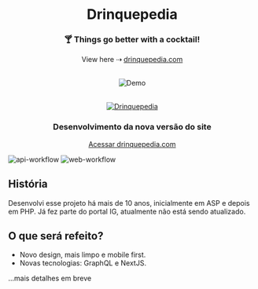 <div align="center">
  <h1>Drinquepedia</h1>
  <h3>🍸 Things go better with a cocktail!</h3>
  View here ⇢ <a href="http://www.drinquepedia.com/" target="_blank" rel="noopener noreferrer">drinquepedia.com</a>
  <br />
  <br />
  <figure>
    <img src="[https://github.com/betofigueiredo/sudoku/assets/7251116/4044910a-fd0e-47d9-8300-1f0e498b6081](https://github.com/betofigueiredo/Drinquepedia/assets/7251116/18d3062b-d459-495e-a416-c337e448d5fa)" alt="Demo" />
  </figure>
</div>

<br />

<div align="center">
  <div><a href="http://www.drinquepedia.com/"><img src="http://www.drinquepedia.com/img/logo.jpg" alt="Drinquepedia"></a></div>
  <h3 align="center">Desenvolvimento da nova versão do site</h3>
  <p><a href="http://www.drinquepedia.com/">Acessar drinquepedia.com</a></p>
</div>

![api-workflow](https://github.com/betofigueiredo/Drinquepedia/actions/workflows/ci-api.yaml/badge.svg) ![web-workflow](https://github.com/betofigueiredo/Drinquepedia/actions/workflows/ci-web.yaml/badge.svg)

## História

Desenvolvi esse projeto há mais de 10 anos, inicialmente em ASP e depois em PHP. Já fez parte do portal IG, atualmente não está sendo atualizado.

## O que será refeito?

- Novo design, mais limpo e mobile first.
- Novas tecnologias: GraphQL e NextJS.

...mais detalhes em breve
